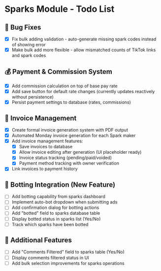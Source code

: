 # Sparks Module - Todo List

## 🐛 Bug Fixes
- [x] Fix bulk adding validation - auto-generate missing spark codes instead of showing error
- [x] Make bulk add more flexible - allow mismatched counts of TikTok links and spark codes

## 💰 Payment & Commission System  
- [x] Add commission calculation on top of base pay rate
- [x] Add save button for default rate changes (currently updates reactively without persistence)
- [x] Persist payment settings to database (rates, commissions)

## 📄 Invoice Management
- [x] Create formal invoice generation system with PDF output
- [x] Automated Monday invoice generation for each Spark maker
- [x] Add invoice management features:
  - [x] Save invoices to database
  - [x] Allow invoice editing after generation (UI placeholder ready)
  - [x] Invoice status tracking (pending/paid/voided)
  - [x] Payment method tracking with owner verification
- [x] Link invoices to payment history

## 🤖 Botting Integration (New Feature)
- [ ] Add botting capability from sparks dashboard
- [ ] Implement auto-bot dropdown when submitting ads
- [ ] Add confirmation dialog for botting actions
- [ ] Add "botted" field to sparks database table
- [ ] Display botted status in sparks list (Yes/No)
- [ ] Track which sparks have been botted

## 🔧 Additional Features
- [ ] Add "Comments Filtered" field to sparks table (Yes/No)
- [ ] Display comments filtered status in UI
- [ ] Add bulk selection improvements for sparks operations